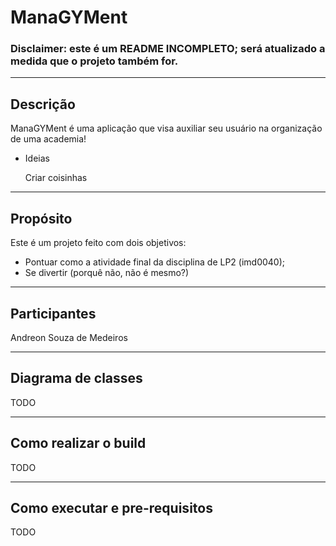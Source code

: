 # ManaGYMent

### Disclaimer: este é um README INCOMPLETO; será atualizado a medida que o projeto também for.

---

## Descrição
ManaGYMent é uma aplicação que visa auxiliar seu usuário na organização de uma academia!



* Ideias

    Criar coisinhas

---

## Propósito
Este é um projeto feito com dois objetivos:
- Pontuar como a atividade final da disciplina de LP2 (imd0040);
- Se divertir (porquê não, não é mesmo?)

---

## Participantes
Andreon Souza de Medeiros

---

## Diagrama de classes
TODO

---

## Como realizar o build
TODO

---

## Como executar e pre-requisitos
TODO
